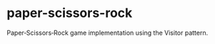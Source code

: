 paper-scissors-rock
===================

Paper‐Scissors‐Rock game implementation using the Visitor pattern.
